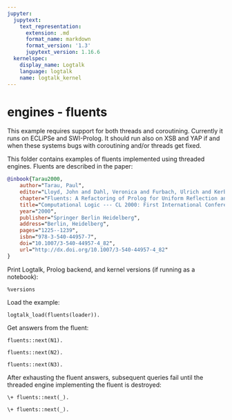 ```yaml
---
jupyter:
  jupytext:
    text_representation:
      extension: .md
      format_name: markdown
      format_version: '1.3'
      jupytext_version: 1.16.6
  kernelspec:
    display_name: Logtalk
    language: logtalk
    name: logtalk_kernel
---
```


<!--
________________________________________________________________________

This file is part of Logtalk <https://logtalk.org/>  
SPDX-FileCopyrightText: 1998-2025 Paulo Moura <pmoura@logtalk.org>  
SPDX-License-Identifier: Apache-2.0

Licensed under the Apache License, Version 2.0 (the "License");
you may not use this file except in compliance with the License.
You may obtain a copy of the License at

    http://www.apache.org/licenses/LICENSE-2.0

Unless required by applicable law or agreed to in writing, software
distributed under the License is distributed on an "AS IS" BASIS,
WITHOUT WARRANTIES OR CONDITIONS OF ANY KIND, either express or implied.
See the License for the specific language governing permissions and
limitations under the License.
________________________________________________________________________
-->

# engines - fluents

This example requires support for both threads and coroutining. Currently it
runs on ECLiPSe and SWI-Prolog. It should run also on XSB and YAP if and when
these systems bugs with coroutining and/or threads get fixed.

This folder contains examples of fluents implemented using threaded engines.
Fluents are described in the paper:

```bibtex
@inbook{Tarau2000,
	author="Tarau, Paul",
	editor="Lloyd, John and Dahl, Veronica and Furbach, Ulrich and Kerber, Manfred and Lau, Kung-Kiu and Palamidessi, Catuscia and Pereira, Lu{\'i}s Moniz and Sagiv, Yehoshua and Stuckey, Peter J.",
	chapter="Fluents: A Refactoring of Prolog for Uniform Reflection and Interoperation with External Objects",
	title="Computational Logic --- CL 2000: First International Conference London, UK, July 24--28, 2000 Proceedings",
	year="2000",
	publisher="Springer Berlin Heidelberg",
	address="Berlin, Heidelberg",
	pages="1225--1239",
	isbn="978-3-540-44957-7",
	doi="10.1007/3-540-44957-4_82",
	url="http://dx.doi.org/10.1007/3-540-44957-4_82"
}
```

Print Logtalk, Prolog backend, and kernel versions (if running as a notebook):

```logtalk
%versions
```

Load the example:

```logtalk
logtalk_load(fluents(loader)).
```

<!--
true.
-->

Get answers from the fluent:

```logtalk
fluents::next(N1).
```

<!--
N1 = 1.
-->

```logtalk
fluents::next(N2).
```

<!--
N2 = 2.
-->

```logtalk
fluents::next(N3).
```

<!--
N3 = 3.
-->

After exhausting the fluent answers, subsequent queries fail
until the threaded engine implementing the fluent is destroyed:

```logtalk
\+ fluents::next(_).
```

<!--
true.
-->

```logtalk
\+ fluents::next(_).
```

<!--
true.
-->
